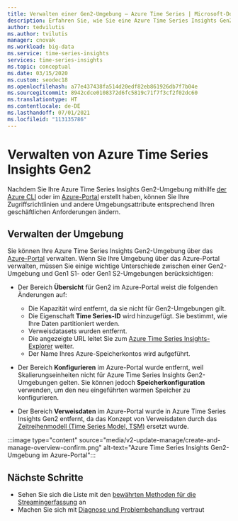 ```yaml
---
title: Verwalten einer Gen2-Umgebung – Azure Time Series | Microsoft-Dokumentation
description: Erfahren Sie, wie Sie eine Azure Time Series Insights Gen2-Umgebung verwalten.
author: tedvilutis
ms.author: tvilutis
manager: cnovak
ms.workload: big-data
ms.service: time-series-insights
services: time-series-insights
ms.topic: conceptual
ms.date: 03/15/2020
ms.custom: seodec18
ms.openlocfilehash: a77e437438fa514d20edf82eb861926db7f7b04e
ms.sourcegitcommit: 8942cdce0108372d6fc5819c71f7f3cf2f02dc60
ms.translationtype: HT
ms.contentlocale: de-DE
ms.lasthandoff: 07/01/2021
ms.locfileid: "113135786"
---
```

# <a name="manage-azure-time-series-insights-gen2"></a>Verwalten von Azure Time Series Insights Gen2

Nachdem Sie Ihre Azure Time Series Insights Gen2-Umgebung mithilfe [der Azure CLI](./how-to-create-environment-using-cli.md) oder im [Azure-Portal](./how-to-create-environment-using-portal.md) erstellt haben, können Sie Ihre Zugriffsrichtlinien und andere Umgebungsattribute entsprechend Ihren geschäftlichen Anforderungen ändern.

## <a name="manage-the-environment"></a>Verwalten der Umgebung

Sie können Ihre Azure Time Series Insights Gen2-Umgebung über das [Azure-Portal](https://portal.azure.com/) verwalten. Wenn Sie Ihre Umgebung über das Azure-Portal verwalten, müssen Sie einige wichtige Unterschiede zwischen einer Gen2-Umgebung und Gen1 S1- oder Gen1 S2-Umgebungen berücksichtigen:

* Der Bereich **Übersicht** für Gen2 im Azure-Portal weist die folgenden Änderungen auf:

  * Die Kapazität wird entfernt, da sie nicht für Gen2-Umgebungen gilt.
  * Die Eigenschaft **Time Series-ID** wird hinzugefügt. Sie bestimmt, wie Ihre Daten partitioniert werden.
  * Verweisdatasets wurden entfernt.
  * Die angezeigte URL leitet Sie zum [Azure Time Series Insights-Explorer](./concepts-ux-panels.md) weiter.
  * Der Name Ihres Azure-Speicherkontos wird aufgeführt.

* Der Bereich **Konfigurieren** im Azure-Portal wurde entfernt, weil Skalierungseinheiten nicht für Azure Time Series Insights Gen2-Umgebungen gelten. Sie können jedoch **Speicherkonfiguration** verwenden, um den neu eingeführten warmen Speicher zu konfigurieren.

* Der Bereich **Verweisdaten** im Azure-Portal wurde in Azure Time Series Insights Gen2 entfernt, da das Konzept von Verweisdaten durch das [Zeitreihenmodell (Time Series Model, TSM)](./concepts-model-overview.md) ersetzt wurde.

:::image type="content" source="media/v2-update-manage/create-and-manage-overview-confirm.png" alt-text="Azure Time Series Insights Gen2-Umgebung im Azure-Portal":::

## <a name="next-steps"></a>Nächste Schritte

* Sehen Sie sich die Liste mit den [bewährten Methoden für die Streamingerfassung](./concepts-streaming-ingestion-event-sources.md#streaming-ingestion-best-practices) an
* Machen Sie sich mit [Diagnose und Problembehandlung](./how-to-diagnose-troubleshoot.md) vertraut

